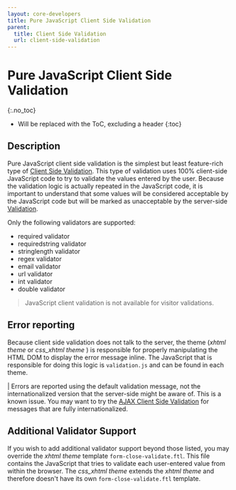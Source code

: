 ```yaml
---
layout: core-developers
title: Pure JavaScript Client Side Validation
parent:
  title: Client Side Validation
  url: client-side-validation
---
```


# Pure JavaScript Client Side Validation
{:.no_toc}

* Will be replaced with the ToC, excluding a header
{:toc}

## Description

Pure JavaScript client side validation is the simplest but least feature-rich type of [Client Side Validation](client-side-validation). 
This type of validation uses 100% client-side JavaScript code to try to validate the values entered by the user. 
Because the validation logic is actually repeated in the JavaScript code, it is important to understand that 
some values will be considered acceptable by the JavaScript code but will be marked as unacceptable by the server-side [Validation](validation).

Only the following validators are supported:

* required validator
* requiredstring validator
* stringlength validator
* regex validator
* email validator
* url validator
* int validator
* double validator

> JavaScript client validation is not available for visitor validations.

## Error reporting

Because client side validation does not talk to the server, the theme (_xhtml theme_  or _css_xhtml theme_ ) is responsible 
for properly manipulating the HTML DOM to display the error message inline. The JavaScript that is responsible for doing 
this logic is `validation.js` and can be found in each theme.

| Errors are reported using the default validation message, not the internationalized version that the server-side might
  be aware of. This is a known issue. You may want to try the [AJAX Client Side Validation](ajax-client-side-validation) 
  for messages that are fully internationalized.

## Additional Validator Support

If you wish to add additional validator support beyond those listed, you may override the _xhtml theme_  template 
`form-close-validate.ftl`. This file contains the JavaScript that tries to validate each user-entered value from within 
the browser. The _css_xhtml theme_  extends the _xhtml theme_  and therefore doesn't have its own `form-close-validate.ftl`
template.
